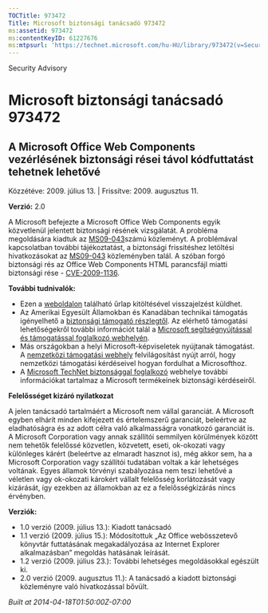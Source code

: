 ```yaml
---
TOCTitle: 973472
Title: Microsoft biztonsági tanácsadó 973472
ms:assetid: 973472
ms:contentKeyID: 61227676
ms:mtpsurl: 'https://technet.microsoft.com/hu-HU/library/973472(v=Security.10)'
---
```


Security Advisory

Microsoft biztonsági tanácsadó 973472
=====================================

A Microsoft Office Web Components vezérlésének biztonsági rései távol kódfuttatást tehetnek lehetővé
----------------------------------------------------------------------------------------------------

Közzétéve: 2009. július 13. | Frissítve: 2009. augusztus 11.

**Verzió:** 2.0

A Microsoft befejezte a Microsoft Office Web Components egyik közvetlenül jelentett biztonsági résének vizsgálatát. A probléma megoldására kiadtuk az [MS09-043](http://go.microsoft.com/fwlink/?linkid=128110)számú közleményt. A problémával kapcsolatban további tájékoztatást, a biztonsági frissítéshez letöltési hivatkozásokat az [MS09-043](http://go.microsoft.com/fwlink/?linkid=128110) közleményben talál. A szóban forgó biztonsági rés az Office Web Components HTML parancsfájl miatti biztonsági rése - [CVE-2009-1136](http://www.cve.mitre.org/cgi-bin/cvename.cgi?name=cve-2006-1136).

**További tudnivalók:**

-   Ezen a [weboldalon](https://support.microsoft.com/common/survey.aspx?scid=sw;en;1257&amp;showpage=1&amp;ws=technet&amp;sd=tech) található űrlap kitöltésével visszajelzést küldhet.
-   Az Amerikai Egyesült Államokban és Kanadában technikai támogatás igényelhető a [biztonsági támogató részlegtől](http://go.microsoft.com/fwlink/?linkid=21131). Az elérhető támogatási lehetőségekről további információt talál a [Microsoft segítségnyújtással és támogatással foglalkozó webhelyén](http://support.microsoft.com/).
-   Más országokban a helyi Microsoft-képviseletek nyújtanak támogatást. A [nemzetközi támogatási webhely](http://go.microsoft.com/fwlink/?linkid=21155) felvilágosítást nyújt arról, hogy nemzetközi támogatási kérdéseivel hogyan fordulhat a Microsofthoz.
-   A [Microsoft TechNet biztonsággal foglalkozó](http://go.microsoft.com/fwlink/?linkid=21132) webhelye további információkat tartalmaz a Microsoft termékeinek biztonsági kérdéseiről.

**Felelősséget kizáró nyilatkozat**

A jelen tanácsadó tartalmáért a Microsoft nem vállal garanciát. A Microsoft egyben elhárít minden kifejezett és értelemszerű garanciát, beleértve az eladhatóságra és az adott célra való alkalmasságra vonatkozó garanciát is. A Microsoft Corporation vagy annak szállítói semmilyen körülmények között nem tehetők felelőssé közvetlen, közvetett, eseti, ok-okozati vagy különleges kárért (beleértve az elmaradt hasznot is), még akkor sem, ha a Microsoft Corporation vagy szállítói tudatában voltak a kár lehetséges voltának. Egyes államok törvényi szabályozása nem teszi lehetővé a véletlen vagy ok-okozati károkért vállalt felelősség korlátozását vagy kizárását, így ezekben az államokban az ez a felelősségkizárás nincs érvényben.

**Verziók:**

-   1.0 verzió (2009. július 13.): Kiadott tanácsadó
-   1.1 verzió (2009. július 15.): Módosítottuk „Az Office webösszetevő könyvtár futtatásának megakadályozása az Internet Explorer alkalmazásban” megoldás hatásának leírását.
-   1.2 verzió (2009. július 23.): További lehetséges megoldásokkal egészült ki.
-   2.0 verzió (2009. augusztus 11.): A tanácsadó a kiadott biztonsági közleményre való hivatkozással bővült.

*Built at 2014-04-18T01:50:00Z-07:00*
